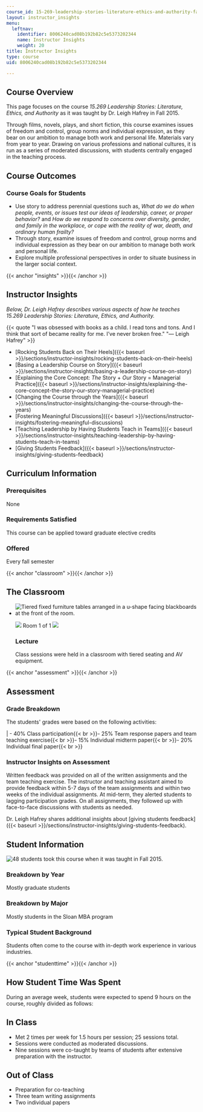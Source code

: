 ```yaml
---
course_id: 15-269-leadership-stories-literature-ethics-and-authority-fall-2015
layout: instructor_insights
menu:
  leftnav:
    identifier: 8006240cad08b192b82c5e5373202344
    name: Instructor Insights
    weight: 20
title: Instructor Insights
type: course
uid: 8006240cad08b192b82c5e5373202344

---
```


Course Overview
---------------

This page focuses on the course _15.269 Leadership Stories: Literature, Ethics, and Authority_ as it was taught by Dr. Leigh Hafrey in Fall 2015.

Through films, novels, plays, and short fiction, this course examines issues of freedom and control, group norms and individual expression, as they bear on our ambition to manage both work and personal life. Materials vary from year to year. Drawing on various professions and national cultures, it is run as a series of moderated discussions, with students centrally engaged in the teaching process.

Course Outcomes
---------------

### Course Goals for Students

*   Use story to address perennial questions such as, _What do we do when people, events, or issues test our ideas of leadership, career, or proper behavior?_ and _How do we respond to concerns over diversity, gender, and family in the workplace, or cope with the reality of war, death, and ordinary human frailty?_
*   Through story, examine issues of freedom and control, group norms and individual expression as they bear on our ambition to manage both work and personal life.
*   Explore multiple professional perspectives in order to situate business in the larger social context.

{{< anchor "insights" >}}{{< /anchor >}}

Instructor Insights
-------------------

_Below, Dr. Leigh Hafrey describes various aspects of how he teaches 15.269 Leadership Stories: Literature, Ethics, and Authority._

{{< quote "I was obsessed with books as a child. I read tons and tons. And I think that sort of became reality for me. I’ve never broken free." "— Leigh Hafrey" >}}

*   [Rocking Students Back on Their Heels]({{< baseurl >}}/sections/instructor-insights/rocking-students-back-on-their-heels)
*   [Basing a Leadership Course on Story]({{< baseurl >}}/sections/instructor-insights/basing-a-leadership-course-on-story)
*   [Explaining the Core Concept: _The_ Story + _Our_ Story = Managerial Practice]({{< baseurl >}}/sections/instructor-insights/explaining-the-core-concept-the-story-our-story-managerial-practice)
*   [Changing the Course through the Years]({{< baseurl >}}/sections/instructor-insights/changing-the-course-through-the-years)
*   [Fostering Meaningful Discussions]({{< baseurl >}}/sections/instructor-insights/fostering-meaningful-discussions)
*   [Teaching Leadership by Having Students Teach in Teams]({{< baseurl >}}/sections/instructor-insights/teaching-leadership-by-having-students-teach-in-teams)
*   [Giving Students Feedback]({{< baseurl >}}/sections/instructor-insights/giving-students-feedback)

Curriculum Information
----------------------

### Prerequisites

None

### Requirements Satisfied

This course can be applied toward graduate elective credits

### Offered

Every fall semester

{{< anchor "classroom" >}}{{< /anchor >}}

The Classroom
-------------

*   ![Tiered fixed furniture tables arranged in a u-shape facing blackboards at the front of the room.](/coursemedia/15-269-leadership-stories-literature-ethics-and-authority-fall-2015/95d320f7def1617fd6b00574a37f5707_15-269-classroom.jpg)
    
    ![](/images/educator/classroom_prev_dim.png) Room 1 of 1 ![](/images/educator/classroom_next_dim.png)
    
    ### Lecture
    
    Class sessions were held in a classroom with tiered seating and AV equipment.
    

{{< anchor "assessment" >}}{{< /anchor >}}

Assessment
----------

### Grade Breakdown

The students' grades were based on the following activities:

| - 40% Class participation{{< br >}}- 25% Team response papers and team teaching exercise{{< br >}}- 15% Individual midterm paper{{< br >}}- 20% Individual final paper{{< br >}} 

### Instructor Insights on Assessment

Written feedback was provided on all of the written assignments and the team teaching exercise. The instructor and teaching assistant aimed to provide feedback within 5-7 days of the team assignments and within two weeks of the individual assignments. At mid-term, they alerted students to lagging participation grades. On all assignments, they followed up with face-to-face discussions with students as needed.

Dr. Leigh Hafrey shares additional insights about [giving students feedback]({{< baseurl >}}/sections/instructor-insights/giving-students-feedback).

Student Information
-------------------

![48 students took this course when it was taught in Fall 2015.](/coursemedia/15-269-leadership-stories-literature-ethics-and-authority-fall-2015/70e97cc522f23bea497505f355e04c64_48.png)

### Breakdown by Year

Mostly graduate students

### Breakdown by Major

Mostly students in the Sloan MBA program

### Typical Student Background

Students often come to the course with in-depth work experience in various industries.

{{< anchor "studenttime" >}}{{< /anchor >}}

How Student Time Was Spent
--------------------------

During an average week, students were expected to spend 9 hours on the course, roughly divided as follows:

In Class
--------

*   Met 2 times per week for 1.5 hours per session; 25 sessions total.
*   Sessions were conducted as moderated discussions.
*   Nine sessions were co-taught by teams of students after extensive preparation with the instructor.

Out of Class
------------

*   Preparation for co-teaching
*   Three team writing assignments
*   Two individual papers